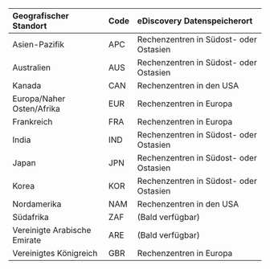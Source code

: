 
|**Geografischer Standort**             |**Code**|**eDiscovery Datenspeicherort**      |
|:----------------------------|:-------|:---------------------------------|
|Asien-Pazifik                 |APC     |Rechenzentren in Südost- oder Ostasien|
|Australien                    |AUS     |Rechenzentren in Südost- oder Ostasien|
|Kanada                       |CAN     |Rechenzentren in den USA                    |
|Europa/Naher Osten/Afrika|EUR     |Rechenzentren in Europa                |
|Frankreich                       |FRA     |Rechenzentren in Europa                |
|India                        |IND     |Rechenzentren in Südost- oder Ostasien|
|Japan                        |JPN     |Rechenzentren in Südost- oder Ostasien|
|Korea                        |KOR     |Rechenzentren in Südost- oder Ostasien|
|Nordamerika                |NAM     |Rechenzentren in den USA                    |
|Südafrika                 |ZAF     |(Bald verfügbar)                     |
|Vereinigte Arabische Emirate         |ARE     |(Bald verfügbar)                     |
|Vereinigtes Königreich               |GBR     |Rechenzentren in Europa                |
